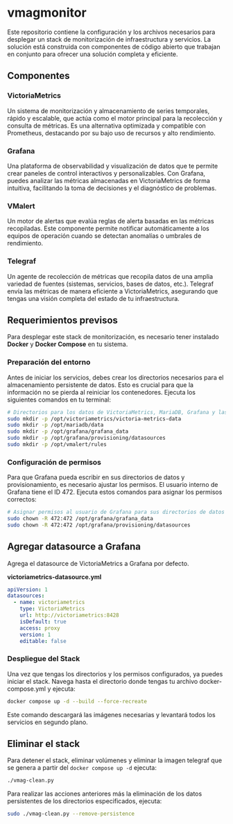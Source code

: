# vmagmonitor
Este repositorio contiene la configuración y los archivos necesarios para desplegar un stack de monitorización de infraestructura y servicios. La solución está construida con componentes de código abierto que trabajan en conjunto para ofrecer una solución completa y eficiente.

## Componentes
### VictoriaMetrics
Un sistema de monitorización y almacenamiento de series temporales, rápido y escalable, que actúa como el motor principal para la recolección y consulta de métricas. Es una alternativa optimizada y compatible con Prometheus, destacando por su bajo uso de recursos y alto rendimiento.

### Grafana 
Una plataforma de observabilidad y visualización de datos que te permite crear paneles de control interactivos y personalizables. Con Grafana, puedes analizar las métricas almacenadas en VictoriaMetrics de forma intuitiva, facilitando la toma de decisiones y el diagnóstico de problemas.

### VMalert
Un motor de alertas que evalúa reglas de alerta basadas en las métricas recopiladas. Este componente permite notificar automáticamente a los equipos de operación cuando se detectan anomalías o umbrales de rendimiento.

### Telegraf
Un agente de recolección de métricas que recopila datos de una amplia variedad de fuentes (sistemas, servicios, bases de datos, etc.). Telegraf envía las métricas de manera eficiente a VictoriaMetrics, asegurando que tengas una visión completa del estado de tu infraestructura.

## Requerimientos previsos
Para desplegar este stack de monitorización, es necesario tener instalado **Docker** y **Docker Compose** en tu sistema.

### Preparación del entorno
Antes de iniciar los servicios, debes crear los directorios necesarios para el almacenamiento persistente de datos. Esto es crucial para que la información no se pierda al reiniciar los contenedores.
Ejecuta los siguientes comandos en tu terminal:
```bash
# Directorios para los datos de VictoriaMetrics, MariaDB, Grafana y las reglas de vmalert
sudo mkdir -p /opt/victoriametrics/victoria-metrics-data
sudo mkdir -p /opt/mariadb/data
sudo mkdir -p /opt/grafana/grafana_data
sudo mkdir -p /opt/grafana/provisioning/datasources
sudo mkdir -p /opt/vmalert/rules
```

### Configuración de permisos
Para que Grafana pueda escribir en sus directorios de datos y provisionamiento, es necesario ajustar los permisos. El usuario interno de Grafana tiene el ID 472.
Ejecuta estos comandos para asignar los permisos correctos:
```bash
# Asignar permisos al usuario de Grafana para sus directorios de datos
sudo chown -R 472:472 /opt/grafana/grafana_data
sudo chown -R 472:472 /opt/grafana/provisioning/datasources
```

## Agregar datasource a Grafana
Agrega el datasource de VictoriaMetrics a Grafana por defecto.

**victoriametrics-datasource.yml**
```yml
apiVersion: 1
datasources:
  - name: victoriametrics
    type: VictoriaMetrics
    url: http://victoriametrics:8428
    isDefault: true
    access: proxy
    version: 1
    editable: false
```

### Despliegue del Stack
Una vez que tengas los directorios y los permisos configurados, ya puedes iniciar el stack. 
Navega hasta el directorio donde tengas tu archivo docker-compose.yml y ejecuta:
```bash
docker compose up -d --build --force-recreate
```
Este comando descargará las imágenes necesarias y levantará todos los servicios en segundo plano.

## Eliminar el stack 
Para detener el stack, eliminar volúmenes y eliminar la imagen telegraf que se genera a partir del `docker compose up -d` ejecuta:
```bash
./vmag-clean.py
```
Para realizar las acciones anteriores más la eliminación de los datos persistentes de los directorios especificados, ejecuta:
```bash
sudo ./vmag-clean.py --remove-persistence
```
